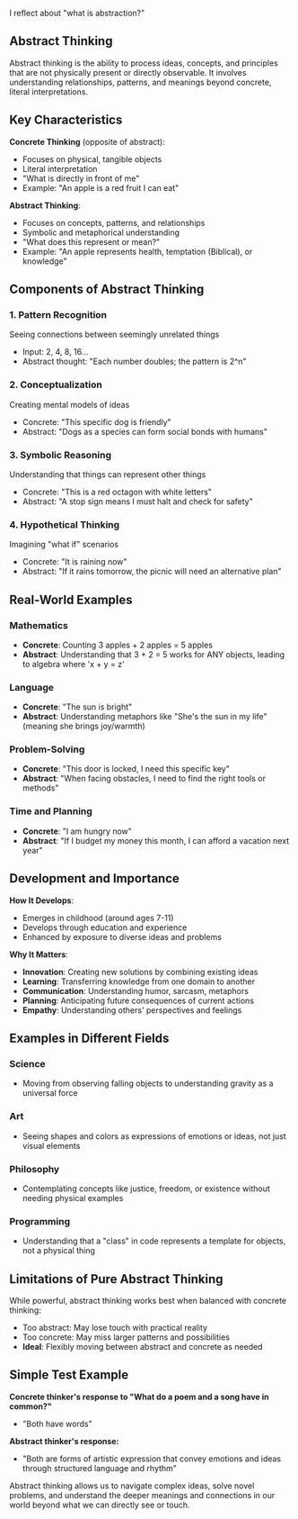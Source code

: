 I reflect about "what is abstraction?"

## Abstract Thinking

Abstract thinking is the ability to process ideas, concepts, and principles that are not physically present or directly observable. It involves understanding relationships, patterns, and meanings beyond concrete, literal interpretations.

## Key Characteristics

**Concrete Thinking** (opposite of abstract):
- Focuses on physical, tangible objects
- Literal interpretation
- "What is directly in front of me"
- Example: "An apple is a red fruit I can eat"

**Abstract Thinking**:
- Focuses on concepts, patterns, and relationships
- Symbolic and metaphorical understanding
- "What does this represent or mean?"
- Example: "An apple represents health, temptation (Biblical), or knowledge"

## Components of Abstract Thinking

### 1. **Pattern Recognition**
Seeing connections between seemingly unrelated things
- Input: 2, 4, 8, 16...
- Abstract thought: "Each number doubles; the pattern is 2^n"

### 2. **Conceptualization**
Creating mental models of ideas
- Concrete: "This specific dog is friendly"
- Abstract: "Dogs as a species can form social bonds with humans"

### 3. **Symbolic Reasoning**
Understanding that things can represent other things
- Concrete: "This is a red octagon with white letters"
- Abstract: "A stop sign means I must halt and check for safety"

### 4. **Hypothetical Thinking**
Imagining "what if" scenarios
- Concrete: "It is raining now"
- Abstract: "If it rains tomorrow, the picnic will need an alternative plan"

## Real-World Examples

### Mathematics
- **Concrete**: Counting 3 apples + 2 apples = 5 apples
- **Abstract**: Understanding that 3 + 2 = 5 works for ANY objects, leading to algebra where 'x + y = z'

### Language
- **Concrete**: "The sun is bright"
- **Abstract**: Understanding metaphors like "She's the sun in my life" (meaning she brings joy/warmth)

### Problem-Solving
- **Concrete**: "This door is locked, I need this specific key"
- **Abstract**: "When facing obstacles, I need to find the right tools or methods"

### Time and Planning
- **Concrete**: "I am hungry now"
- **Abstract**: "If I budget my money this month, I can afford a vacation next year"

## Development and Importance

**How It Develops**:
- Emerges in childhood (around ages 7-11)
- Develops through education and experience
- Enhanced by exposure to diverse ideas and problems

**Why It Matters**:
- **Innovation**: Creating new solutions by combining existing ideas
- **Learning**: Transferring knowledge from one domain to another
- **Communication**: Understanding humor, sarcasm, metaphors
- **Planning**: Anticipating future consequences of current actions
- **Empathy**: Understanding others' perspectives and feelings

## Examples in Different Fields

### Science
- Moving from observing falling objects to understanding gravity as a universal force

### Art
- Seeing shapes and colors as expressions of emotions or ideas, not just visual elements

### Philosophy
- Contemplating concepts like justice, freedom, or existence without needing physical examples

### Programming
- Understanding that a "class" in code represents a template for objects, not a physical thing

## Limitations of Pure Abstract Thinking

While powerful, abstract thinking works best when balanced with concrete thinking:
- Too abstract: May lose touch with practical reality
- Too concrete: May miss larger patterns and possibilities
- **Ideal**: Flexibly moving between abstract and concrete as needed

## Simple Test Example

**Concrete thinker's response to "What do a poem and a song have in common?"**
- "Both have words"

**Abstract thinker's response:**
- "Both are forms of artistic expression that convey emotions and ideas through structured language and rhythm"

Abstract thinking allows us to navigate complex ideas, solve novel problems, and understand the deeper meanings and connections in our world beyond what we can directly see or touch.